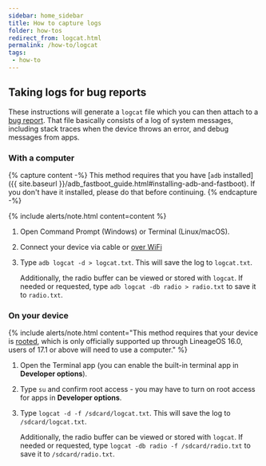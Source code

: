 ```yaml
---
sidebar: home_sidebar
title: How to capture logs
folder: how-tos
redirect_from: logcat.html
permalink: /how-to/logcat
tags:
 - how-to
---
```


## Taking logs for bug reports

These instructions will generate a `logcat` file which you can then attach to a [bug report](bugreport#reporting-a-bug).
That file basically consists of a log of system messages, including stack traces when the device throws an error, and debug messages from apps.

### With a computer

{% capture content -%}
This method requires that you have [`adb` installed]({{ site.baseurl }}/adb_fastboot_guide.html#installing-adb-and-fastboot).
If you don't have it installed, please do that before continuing.
{% endcapture -%}

{% include alerts/note.html content=content %}

1. Open Command Prompt (Windows) or Terminal (Linux/macOS).
2. Connect your device via cable or [over WiFi](adb-over-wifi)
3. Type `adb logcat -d > logcat.txt`. This will save the log to `logcat.txt`.

   Additionally, the radio buffer can be viewed or stored with `logcat`. If needed or requested, type `adb logcat -db radio > radio.txt` to save it to `radio.txt`.

### On your device

{% include alerts/note.html content="This method requires that your device is [rooted](https://updater.oddsolutions.us/#/extras), which is only officially supported up through LineageOS 16.0, users of 17.1 or above will need to use a computer." %}

1. Open the Terminal app (you can enable the built-in terminal app in **Developer options**).
2. Type `su` and confirm root access - you may have to turn on root access for apps in **Developer options**.
3. Type `logcat -d -f /sdcard/logcat.txt`. This will save the log to `/sdcard/logcat.txt`.

   Additionally, the radio buffer can be viewed or stored with `logcat`. If needed or requested, type `logcat -db radio -f /sdcard/radio.txt` to save it to `/sdcard/radio.txt`.

